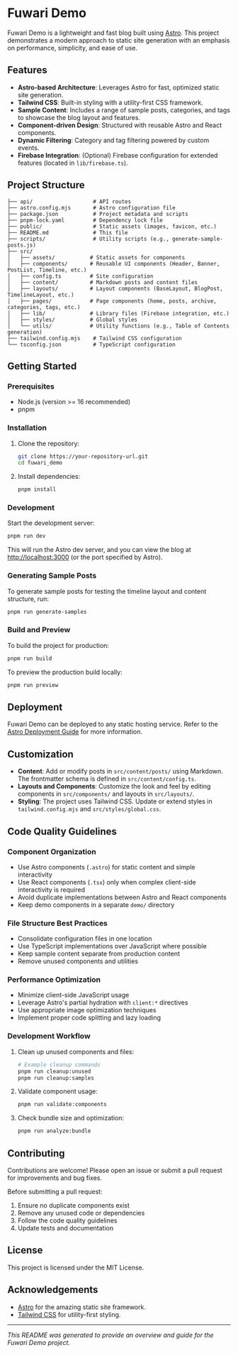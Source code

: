 # Fuwari Demo

Fuwari Demo is a lightweight and fast blog built using [Astro](https://astro.build). This project demonstrates a modern approach to static site generation with an emphasis on performance, simplicity, and ease of use.

## Features

- **Astro-based Architecture**: Leverages Astro for fast, optimized static site generation.
- **Tailwind CSS**: Built-in styling with a utility-first CSS framework.
- **Sample Content**: Includes a range of sample posts, categories, and tags to showcase the blog layout and features.
- **Component-driven Design**: Structured with reusable Astro and React components.
- **Dynamic Filtering**: Category and tag filtering powered by custom events.
- **Firebase Integration**: (Optional) Firebase configuration for extended features (located in `lib/firebase.ts`).

## Project Structure

```text
├── api/                   # API routes
├── astro.config.mjs       # Astro configuration file
├── package.json           # Project metadata and scripts
├── pnpm-lock.yaml         # Dependency lock file
├── public/                # Static assets (images, favicon, etc.)
├── README.md              # This file
├── scripts/               # Utility scripts (e.g., generate-sample-posts.js)
├── src/
│   ├── assets/           # Static assets for components
│   ├── components/       # Reusable UI components (Header, Banner, PostList, Timeline, etc.)
│   ├── config.ts         # Site configuration
│   ├── content/          # Markdown posts and content files
│   ├── layouts/          # Layout components (BaseLayout, BlogPost, TimelineLayout, etc.)
│   ├── pages/            # Page components (home, posts, archive, categories, tags, etc.)
│   ├── lib/              # Library files (Firebase integration, etc.)
│   ├── styles/           # Global styles
│   └── utils/            # Utility functions (e.g., Table of Contents generation)
├── tailwind.config.mjs    # Tailwind CSS configuration
└── tsconfig.json          # TypeScript configuration
```

## Getting Started

### Prerequisites

- Node.js (version >= 16 recommended)
- pnpm

### Installation

1. Clone the repository:

   ```sh
   git clone https://your-repository-url.git
   cd fuwari_demo
   ```

2. Install dependencies:

   ```sh
   pnpm install
   ```

### Development

Start the development server:

```sh
pnpm run dev
```

This will run the Astro dev server, and you can view the blog at [http://localhost:3000](http://localhost:3000) (or the port specified by Astro).

### Generating Sample Posts

To generate sample posts for testing the timeline layout and content structure, run:

```sh
pnpm run generate-samples
```

### Build and Preview

To build the project for production:

```sh
pnpm run build
```

To preview the production build locally:

```sh
pnpm run preview
```

## Deployment

Fuwari Demo can be deployed to any static hosting service. Refer to the [Astro Deployment Guide](https://docs.astro.build/en/guides/deploy/) for more information.

## Customization

- **Content**: Add or modify posts in `src/content/posts/` using Markdown. The frontmatter schema is defined in `src/content/config.ts`.
- **Layouts and Components**: Customize the look and feel by editing components in `src/components/` and layouts in `src/layouts/`.
- **Styling**: The project uses Tailwind CSS. Update or extend styles in `tailwind.config.mjs` and `src/styles/global.css`.

## Code Quality Guidelines

### Component Organization

- Use Astro components (`.astro`) for static content and simple interactivity
- Use React components (`.tsx`) only when complex client-side interactivity is required
- Avoid duplicate implementations between Astro and React components
- Keep demo components in a separate `demo/` directory

### File Structure Best Practices

- Consolidate configuration files in one location
- Use TypeScript implementations over JavaScript where possible
- Keep sample content separate from production content
- Remove unused components and utilities

### Performance Optimization

- Minimize client-side JavaScript usage
- Leverage Astro's partial hydration with `client:*` directives
- Use appropriate image optimization techniques
- Implement proper code splitting and lazy loading

### Development Workflow

1. Clean up unused components and files:

   ```sh
   # Example cleanup commands
   pnpm run cleanup:unused
   pnpm run cleanup:samples
   ```

2. Validate component usage:

   ```sh
   pnpm run validate:components
   ```

3. Check bundle size and optimization:
   ```sh
   pnpm run analyze:bundle
   ```

## Contributing

Contributions are welcome! Please open an issue or submit a pull request for improvements and bug fixes.

Before submitting a pull request:

1. Ensure no duplicate components exist
2. Remove any unused code or dependencies
3. Follow the code quality guidelines
4. Update tests and documentation

## License

This project is licensed under the MIT License.

## Acknowledgements

- [Astro](https://astro.build) for the amazing static site framework.
- [Tailwind CSS](https://tailwindcss.com) for utility-first styling.

---

_This README was generated to provide an overview and guide for the Fuwari Demo project._
